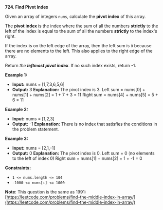 
**724.  Find Pivot Index**


Given an array of integers  `nums`, calculate the  **pivot index**  of this array.

The  **pivot index**  is the index where the sum of all the numbers  **strictly**  to the left of the index is equal to the sum of all the numbers  **strictly**  to the index's right.

If the index is on the left edge of the array, then the left sum is  `0`  because there are no elements to the left. This also applies to the right edge of the array.

Return  _the  **leftmost pivot index**_. If no such index exists, return -1.

**Example 1:**

 - **Input:** nums = [1,7,3,6,5,6]
 -    **Output:** 3
    **Explanation:** 
  The pivot index is 3. Left sum = nums[0] + nums[1] + nums[2] = 1 + 7 + 3 = 11 Right sum = nums[4] + nums[5] = 5 + 6 = 11

**Example 2:**

 - **Input:** nums = [1,2,3]
 -    **Output:** -1
   **Explanation:** 
   There is no index that satisfies the conditions in the problem statement.

**Example 3:**

 - **Input:** nums = [2,1,-1]
 -    **Output:** 0
   **Explanation:** 
   The pivot index is 0. Left sum = 0 (no elements to the left of index 0) Right sum = nums[1] + nums[2] = 1 + -1 = 0

**Constraints:**

-   `1 <= nums.length <= 104`
-   `-1000 <= nums[i] <= 1000`

**Note:**  This question is the same as 1991: [https://leetcode.com/problems/find-the-middle-index-in-array/](https://leetcode.com/problems/find-the-middle-index-in-array/)
